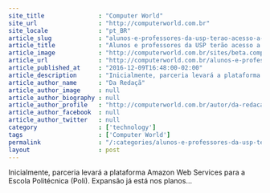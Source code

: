 ```yaml
---
site_title               : "Computer World"
site_url                 : "http://computerworld.com.br"
site_locale              : "pt_BR"
article_slug             : "alunos-e-professores-da-usp-terao-acesso-a-servico-em-nuvem-da-amazon"
article_title            : "Alunos e professores da USP terão acesso a serviço em nuvem da Amazon"
article_image            : "http://computerworld.com.br/sites/beta.computerworld.com.br/files/news_articles/cloud3.jpg"
article_url              : "http://computerworld.com.br/alunos-e-professores-da-usp-terao-acesso-servico-em-nuvem-da-amazon"
article_published_at     : "2016-12-09T16:48:00-02:00"
article_description      : "Inicialmente, parceria levará a plataforma Amazon Web Services para a Escola Politécnica (Poli). Expansão já está nos planos..."
article_author_name      : "Da Redaçã"
article_author_image     : null
article_author_biography : null
article_author_profile   : "http://computerworld.com.br/autor/da-redacao"
article_author_facebook  : null
article_author_twitter   : null
category                 : ['technology']
tags                     : ['Computer World']
permalink                : "/:categories/alunos-e-professores-da-usp-terao-acesso-a-servico-em-nuvem-da-amazon/"
layout                   : post
---
```


Inicialmente, parceria levará a plataforma Amazon Web Services para a Escola Politécnica (Poli). Expansão já está nos planos...
